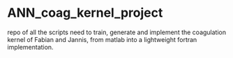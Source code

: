 # ANN_coag_kernel_project
repo of all the scripts need to train, generate and implement the coagulation kernel of Fabian and Jannis,
from matlab into a lightweight fortran implementation.



